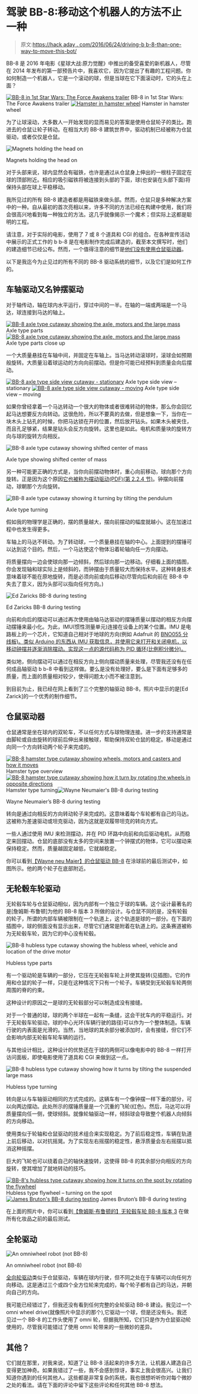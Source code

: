 # 驾驶 BB-8:移动这个机器人的方法不止一种

> 原文:[https://hack aday . com/2016/06/24/driving-b b-8-than-one-way-to-move-this-bot/](https://hackaday.com/2016/06/24/driving-bb-8-more-than-one-way-to-move-this-bot/)

BB-8 是 2016 年电影《星球大战:原力觉醒》中推出的备受喜爱的新机器人，尽管在 2014 年发布的第一部预告片中，我喜欢它，因为它提出了有趣的工程问题。你如何制造一个机器人，它是一个滚动的球，但是当球在它下面滚动时，它的头在上面？

 [![BB-8 in 1st Star Wars: The Force Awakens trailer](../Images/6d1ff2a4a2da11b55bf1b9f46c087624.png "BB-8 in 1st Star Wars: The Force Awakens trailer")](https://hackaday.com/2016/06/24/driving-bb-8-more-than-one-way-to-move-this-bot/bb-8_1st_trailer/) BB-8 in 1st Star Wars: The Force Awakens trailer [![Hamster in hamster wheel](../Images/34b50ec1f6264c0457f248e539479221.png "Hamster in hamster wheel")](https://hackaday.com/2016/06/24/driving-bb-8-more-than-one-way-to-move-this-bot/hamster_in_hamster_wheel/) Hamster in hamster wheel

为了让球滚动，大多数人一开始发现的显而易见的答案是使用仓鼠轮子的类比。跑进去的仓鼠让轮子转动。在相当大的 BB-8 建筑世界中，驱动机制已经被称为仓鼠驱动，或者仅仅是仓鼠。

![Magnets holding the head on](../Images/f115ed8e087bf7671eadbcb880154659.png)

Magnets holding the head on

对于头部来说，球内显然会有磁铁，也许是通过从仓鼠身上伸出的一根柱子固定在球的顶部附近。相应的吸引磁铁将被连接到头部的下面，球(也安装在头部下面)将保持头部在球上平稳移动。

我所见过的所有 BB-8 建造者都是用磁铁来做头部。然而，仓鼠只是多种解决方案中的一种。自从最初的首次亮相以来，许多不同的方法已经在构建中使用，我们将会很高兴地看到每一种独立的方法。这几乎就像揭示一个魔术；但实际上这都是聪明的工程。

请注意，对于实际的电影，使用了 7 或 8 个道具和 CGI 的组合。在各种宣传活动中展示的正式工作的 b b-8 是在电影制作完成后建造的，截至本文撰写时，他们的建造细节已经公布。然而，一个值得注意的细节是[他们没有使用仓鼠驱动器](http://www.popsci.com/qa-how-to-create-robot-icon)。

以下是我迄今为止见过的所有不同的 BB-8 驱动系统的细节，以及它们是如何工作的。

## 车轴驱动又名钟摆驱动

对于轴传动，轴在球内水平运行，穿过中间的一半。在轴的一端或两端是一个马达，球连接到马达的轴上。

 [![BB-8 axle type cutaway showing the axle, motors and the large mass](../Images/001dd7c4e4dbbdb5eac4250339e08092.png "Axle type parts")](https://hackaday.com/2016/06/24/driving-bb-8-more-than-one-way-to-move-this-bot/bb8_axle_type_motors_an/) Axle type parts [![BB-8 axle type cutaway showing the axle, motors and the large mass](../Images/bc05f7c5474c4970fda1fdc3665b6c21.png "Axle type parts close up")](https://hackaday.com/2016/06/24/driving-bb-8-more-than-one-way-to-move-this-bot/bb8_axle_type_motors_zoomed_an/) Axle type parts close up

一个大质量悬挂在车轴中间，并固定在车轴上。当马达转动滚球时，滚球会如预期般旋转。大质量沿着球运动的方向向前摆动。但是你可能已经预料到质量会向后摆动。

 [![BB-8 axle type side view cutaway - stationary](../Images/4ab9be8d544c1084b8dee84191e7839e.png "Axle type side view - stationary")](https://hackaday.com/2016/06/24/driving-bb-8-more-than-one-way-to-move-this-bot/bb8_axle_type_side_view_stationary_an/) Axle type side view – stationary [![BB-8 axle type side view cutaway - moving](../Images/4106aa981b732c9ae7eb7830453ac231.png "Axle type side view - moving")](https://hackaday.com/2016/06/24/driving-bb-8-more-than-one-way-to-move-this-bot/bb8_axle_type_side_view_moving_pend_tilted_an-2/) Axle type side view – moving

如果你曾经拿着一个马达转动一个很大的物体或者很难转动的物体，那么你会回忆起马达想要反方向转动。这很危险，所以不要真的去做，但是想象一下，当你在一块木头上钻孔的时候，你把马达锁在开的位置，然后放开钻头。如果木头被夹住，而且孔足够紧，结果是钻头会反方向旋转。这里也是如此。电机和质量块的旋转方向与球的旋转方向相反。

![BB-8 axle type cutaway showing shifted center of mass](../Images/95b1b90680c1c72dc7187aa64846dae9.png)

Axle type showing shifted center of mass

另一种可能更正确的方式是，当你向前摆动物体时，重心向前移动，球向那个方向旋转。正是因为这个原因[它也被称为摆动驱动(PDF)(第 2.2.4 节)](http://www.mdpi.com/2218-6581/1/1/3/pdf)。钟摆向前摆动，球朝那个方向旋转。

![BB-8 axle type cutaway showing it turning by tilting the pendulum](../Images/a68c6e2d16bea5bef5f2ae08d4e0ab03.png)

Axle type turning

假如我的物理学是正确的，摆的质量越大，摆向前摆动的幅度就越小。这在加速过程中也发生得更多。

车轴上的马达不转动。为了转动球，一个质量悬挂在轴的中心。上面提到的摆锤可以达到这个目的。然后，一个马达使这个物体沿着轮轴向任一方向摆动。

将质量摆向一边会使球向那一边倾斜，然后球向那一边移动。仔细看上面的插图，你会发现轴和球实际上是倾斜的，而钟摆由于质量较大而保持水平。这种转身技术意味着球不能在原地旋转，而是必须向前或向后移动(尽管向后和向前在 BB-8 中失去了意义，因为头部可以指向任何方向。)

![Ed Zaricks BB-8 during testing](../Images/a969ee14430621b5225540edfaf10d5c.png)

Ed Zaricks BB-8 during testing

向前和向后的摆动可以通过再次使用由轴马达驱动的摆锤质量以摆动的相反方向摆动摆锤来最小化。为此，IMU(惯性测量单元)连接在设备上的某个位置。IMU 是电路板上的一个芯片，它知道自己相对于地球的方向(例如 Adafruit 的 [BNO055 分线板)。类似 Arduino 的东西从 IMU 获取信息，并使用它来打开和关闭电机，以移动钟摆并逐渐消除摆动。实现这一点的源代码称为 PID 循环(比例积分微分)。](https://www.adafruit.com/products/2472)

类似地，侧向摆动可以通过在相反方向上侧向摆动质量来处理，尽管我还没有在任何成品轴驱动 b b-8 中看到这样做。要么是没有处理好，要么是下面有足够多的质量，而上面的质量相对较少，使得问题太小而不被注意到。

到目前为止，我已经在网上看到了三个完整的轴驱动 BB-8，照片中显示的是[Ed Zarick]的一个优秀的制作细节。

## 仓鼠驱动器

仓鼠通常是坐在球内的双轮车，不以任何方式与球物理连接。进一步的支持通常是由脚轮或自由旋转的球前后伸出来接触球，帮助保持双轮仓鼠的稳定。移动是通过向同一个方向转动两个轮子来完成的。

 [![BB-8 hamster type cutaway showing wheels, motors and casters and how it moves](../Images/290dfbf6bbac6138230ac30228c9be6b.png "Hamster type overview")](https://hackaday.com/2016/06/24/driving-bb-8-more-than-one-way-to-move-this-bot/bb8_hamster_type_intro/) Hamster type overview [![BB-8 hamster type cutaway showing how it turn by rotating the wheels in opposite directions](../Images/83ccd16eebba992a5d308500af8b334d.png "Hamster type turning")](https://hackaday.com/2016/06/24/driving-bb-8-more-than-one-way-to-move-this-bot/bb8_hamster_type_turning/) Hamster type turning![Wayne Neumaier's BB-8 during testing](../Images/0804e10e6242eaf25c7f569e8bcdb65b.png)

Wayne Neumaier’s BB-8 during testing

转向是通过向相反的方向转动轮子来完成的。这意味着每个车轮都有自己的马达。这被称为差速驱动或坦克驱动，因为这就是双履带坦克的转向方式。

一些人通过使用 IMU 来检测摆动，并在 PID 环路中向前和向后驱动电机，从而稳定来回摆动。仓鼠的底部没有太多的空间来放置一个钟摆式的物体，它可以摆动来保持稳定。然而，质量越固定越低，它就越稳定。

你可以看到[【Wayne neu Maier】的仓鼠驱动 BB-8](https://www.youtube.com/watch?v=y4pOeCA7-F4) 在涂球前的最后测试中，如图所示。他的两个轮子在底部附近。

## 无轮毂车轮驱动

无轮毂车轮与仓鼠驱动相似，因为内部有一个独立于球的车辆。这个设计最著名的是[詹姆斯·布鲁顿]为他的 BB-8 版本 3 所做的设计。与仓鼠不同的是，没有轮毂的轮子，所谓的内部车辆被限制在一个轨道上，这个轨道是球的一部分。在下面的插图中，球的侧面没有显示出来，尽管它们通常是附着在轨道上的。这条赛道被称为无轮毂车轮，因为它的中心没有轮毂。

![BB-8 hubless type cutaway showing the hubless wheel, vehicle and location of the drive motor](../Images/4e672d6f62de60c93dd1c1b4b7a523f3.png)

Hubless type parts

有一个驱动轮是车辆的一部分，它压在无轮毂车轮上并使其旋转(见插图)。它的作用和仓鼠的轮子一样，只是在这种情况下只有一个轮子。车辆受到无轮毂车轮两侧周围的脊的约束。

这种设计的原因之一是球的无轮毂部分可以制造成没有接缝。

对于一个普通的球，球的两个半球在一起有一条缝，这会干扰车内的平稳运行。对于无轮毂车轮驱动，球的中心光环(车辆行驶的路径)可以作为一个整体制造。车辆行驶的内表面是光滑的。当然，当地球的其余部分被添加时，会有接缝，但它们不会影响内部无轮毂车轮车辆的运行。

与其他设计相比，这种设计的优势还在于球的两侧可以像电影中的 BB-8 一样打开访问面板，即使电影使用了道具和 CGI 来做到这一点。

![BB-8 hubless type cutaway showing how it turns by tilting the suspended large mass](../Images/4e1af58a527d851bc553859562110487.png)

Hubless type turning

转向是以与车轴驱动相同的方式完成的。这辆车有一个像钟摆一样下垂的部分，可以向两边摆动。此处所示的摆锤质量是一个沉重的飞轮(红色)。然后，马达可以将质量摆向任一侧，使球倾斜。就像轮轴驱动一样，倾斜球会导致整个机器人向倾斜的方向移动。

使用类似于轮轴和仓鼠驱动的技术组合来实现稳定。为了前后稳定性，车辆在轨道上前后移动，以对抗摇晃。为了实现左右摇摆的稳定性，悬浮质量会左右摇摆以抵消这种摇摆。

巨大的飞轮也可以绕着自己的轴快速旋转，这使得 BB-8 的其余部分向相反的方向旋转，使其增加了就地转动的技巧。

 [![BB-8's hubless type cutaway showing how it turns on the spot by rotating the flywheel](../Images/eabb6d8ae4e0c9d582f55982c3de28c2.png "Hubless type flywheel - turning on the spot")](https://hackaday.com/2016/06/24/driving-bb-8-more-than-one-way-to-move-this-bot/bb8_hubless_type_flywheel/) Hubless type flywheel – turning on the spot [![James Bruton's BB-8 during testing](../Images/8b47d93893b0620124bf7cccc1e243f7.png "James Bruton's BB-8 during testing")](https://hackaday.com/2016/06/24/driving-bb-8-more-than-one-way-to-move-this-bot/james_brutons_bb8/) James Bruton’s BB-8 during testing

在上面的照片中，你可以看到[【詹姆斯·布鲁顿的】无轮毂车轮 BB-8 版本 3](https://www.youtube.com/watch?v=ALwVhb-tOcs) 在做所有化妆品之前的最后测试。

## 全轮驱动

![An omniwheel robot (not BB-8)](../Images/ade80ae72ae3a9c95267bb0527f3414a.png)

An omniwheel robot (not BB-8)

[全向轮驱动](http://hackaday.com/2013/06/08/omniwheel-robot-build-uses-a-bit-of-everything/)类似于仓鼠驱动，车辆在球内行驶，但不同之处在于车辆可以向任何方向移动。这是通过三个或四个全方位轮来完成的，每个轮子都有自己的马达，并朝向自己的方向。

我可能已经错过了，但我还没有看到任何完整的全轮驱动 BB-8 建设。我见过一个 omni wheel drive(就像照片中显示的那个),它驱动一个球，但是还没有头。我还见过一个 BB-8 的工作头使用了 omni 轮，但据我所知，它们只是作为仓鼠驱动轮使用的，尽管我可能错过了使用 omni 轮带来的一些微妙的差异。

## 其他？

它们就在那里，对我来说，知道了让 BB-8 活起来的许多方法，让机器人建造自己变得更加神奇。如果我错过了一些，我不会感到惊讶，事实上我会很高兴。让我们知道你遇到的任何其他人。这些都是非常复杂的系统，我也很想听听你对每个微妙之处的看法。请在下面的评论中留下这些评论和任何其他 BB-8 想法。